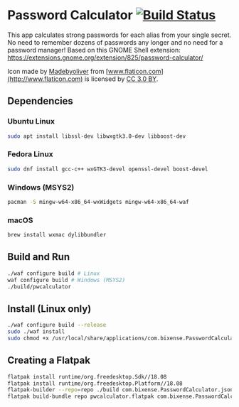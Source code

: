 # Password Calculator [![Build Status](https://travis-ci.org/jhasse/pwcalculator.svg)](https://travis-ci.org/jhasse/pwcalculator)

This app calculates strong passwords for each alias from your single secret. No need to remember
dozens of passwords any longer and no need for a password manager! Based on this GNOME Shell
extension: https://extensions.gnome.org/extension/825/password-calculator/

Icon made by [Madebyoliver](http://www.flaticon.com/authors/madebyoliver) from
[www.flaticon.com](http://www.flaticon.com) is licensed by
[CC 3.0 BY](http://creativecommons.org/licenses/by/3.0/).

## Dependencies

### Ubuntu Linux

```sh
sudo apt install libssl-dev libwxgtk3.0-dev libboost-dev
```

### Fedora Linux

```sh
sudo dnf install gcc-c++ wxGTK3-devel openssl-devel boost-devel
```

### Windows (MSYS2)

```sh
pacman -S mingw-w64-x86_64-wxWidgets mingw-w64-x86_64-waf
```

### macOS

```sh
brew install wxmac dylibbundler
```

## Build and Run

```sh
./waf configure build # Linux
waf configure build # Windows (MSYS2)
./build/pwcalculator
```

## Install (Linux only)

```sh
./waf configure build --release
sudo ./waf install
sudo chmod +x /usr/local/share/applications/com.bixense.PasswordCalculator.desktop
```

## Creating a Flatpak

```sh
flatpak install runtime/org.freedesktop.Sdk//18.08
flatpak install runtime/org.freedesktop.Platform//18.08
flatpak-builder --repo=repo ./build com.bixense.PasswordCalculator.json
flatpak build-bundle repo pwcalculator.flatpak com.bixense.PasswordCalculator
```
